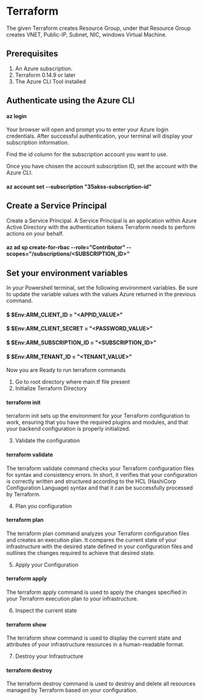 # Terraform
The given Terraform creates Resource Group, under that Resource Group creates VNET, Public-IP, Subnet, NIC, windows Virtual Machine.

## Prerequisites
1. An Azure subscription.
2. Terraform 0.14.9 or later
3. The Azure CLI Tool installed

## Authenticate using the Azure CLI
#### az login
Your browser will open and prompt you to enter your Azure login credentials. After successful authentication, your terminal will display your subscription information.

Find the id column for the subscription account you want to use.

Once you have chosen the account subscription ID, set the account with the Azure CLI.
#### az account set --subscription "35akss-subscription-id"

## Create a Service Principal
Create a Service Principal. A Service Principal is an application within Azure Active Directory with the authentication tokens Terraform needs to perform actions on your behalf.
#### az ad sp create-for-rbac --role="Contributor" --scopes="/subscriptions/<SUBSCRIPTION_ID>"

## Set your environment variables
In your Powershell terminal, set the following environment variables. Be sure to update the variable values with the values Azure returned in the previous command.

#### $ $Env:ARM_CLIENT_ID = "<APPID_VALUE>"
#### $ $Env:ARM_CLIENT_SECRET = "<PASSWORD_VALUE>"
#### $ $Env:ARM_SUBSCRIPTION_ID = "<SUBSCRIPTION_ID>"
#### $ $Env:ARM_TENANT_ID = "<TENANT_VALUE>"

Now you are Ready to run terraform commands
1. Go to root directory where main.tf file present
2. Initialize Terraform Directory
#### terraform init
terraform init sets up the environment for your Terraform configuration to work, ensuring that you have the required plugins and modules, and that your backend configuration is properly initialized.

3. Validate the configuration 
#### terraform validate
The terraform validate command checks your Terraform configuration files for syntax and consistency errors. In short, it verifies that your configuration is correctly written and structured according to the HCL (HashiCorp Configuration Language) syntax and that it can be successfully processed by Terraform.

4. Plan you configuration
#### terraform plan 
The terraform plan command analyzes your Terraform configuration files and creates an execution plan. It compares the current state of your infrastructure with the desired state defined in your configuration files and outlines the changes required to achieve that desired state.

5. Apply your Configuration
#### terraform apply 
The terraform apply command is used to apply the changes specified in your Terraform execution plan to your infrastructure. 

6. Inspect the current state
#### terraform show
The terraform show command is used to display the current state and attributes of your infrastructure resources in a human-readable format. 

7. Destroy your Infrastructure
#### terraform destroy
The terraform destroy command is used to destroy and delete all resources managed by Terraform based on your configuration.
